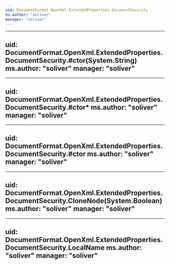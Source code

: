 ```yaml
---
uid: DocumentFormat.OpenXml.ExtendedProperties.DocumentSecurity
ms.author: "soliver"
manager: "soliver"
---
```


---
uid: DocumentFormat.OpenXml.ExtendedProperties.DocumentSecurity.#ctor(System.String)
ms.author: "soliver"
manager: "soliver"
---

---
uid: DocumentFormat.OpenXml.ExtendedProperties.DocumentSecurity.#ctor*
ms.author: "soliver"
manager: "soliver"
---

---
uid: DocumentFormat.OpenXml.ExtendedProperties.DocumentSecurity.#ctor
ms.author: "soliver"
manager: "soliver"
---

---
uid: DocumentFormat.OpenXml.ExtendedProperties.DocumentSecurity.CloneNode(System.Boolean)
ms.author: "soliver"
manager: "soliver"
---

---
uid: DocumentFormat.OpenXml.ExtendedProperties.DocumentSecurity.LocalName
ms.author: "soliver"
manager: "soliver"
---
